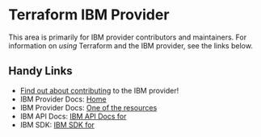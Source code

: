 # Terraform IBM Provider 
<!-- markdownlint-disable MD026 -->
This area is primarily for IBM provider contributors and maintainers. For information on _using_ Terraform and the IBM provider, see the links below.


## Handy Links
* [Find out about contributing](../../../CONTRIBUTING.md) to the IBM provider!
* IBM Provider Docs: [Home](https://registry.terraform.io/providers/IBM-Cloud/ibm/latest/docs)
* IBM Provider Docs: [One of the  resources](https://registry.terraform.io/providers/IBM-Cloud/ibm/latest/docs/resources/cd_tekton_pipeline_definition)
* IBM API Docs: [IBM API Docs for ]()
* IBM  SDK: [IBM SDK for ](https://github.com/IBM/appconfiguration-go-admin-sdk/tree/master/cdtektonpipelinev2)
